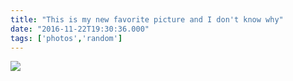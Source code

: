 ```yaml
---
title: "This is my new favorite picture and I don't know why"
date: "2016-11-22T19:30:36.000"
tags: ['photos','random']
---
```


![](/images/2016/parking.jpeg)
